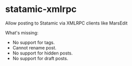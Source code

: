 statamic-xmlrpc
===============

Allow posting to Statamic via XMLRPC clients like MarsEdit

What's missing:

* No support for tags.
* Cannot rename post.
* No support for hidden posts.
* No support for draft posts.
